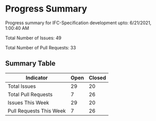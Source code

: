 # Progress Summary
Progress summary for IFC-Specification development upto: 6/21/2021, 1:00:40 AM

Total Number of Issues: 49

Total Number of Pull Requests: 33

## Summary Table
|Indicator|Open|Closed|
 --- | --- | --- |
Total Issues|29|20|
Total Pull Requests|7|26|
Issues This Week|29|20|
Pull Requests This Week|7|26|
